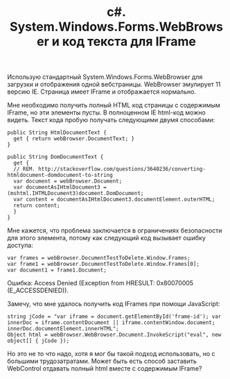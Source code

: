 ﻿---
title: "c#. System.Windows.Forms.WebBrowser и код текста для IFrame"
se.owner.user_id: 193306
se.owner.display_name: "Sergej Loos"
se.owner.link: "https://ru.stackoverflow.com/users/193306/sergej-loos"
se.link: "https://ru.stackoverflow.com/questions/772547/c-system-windows-forms-webbrowser-%d0%b8-%d0%ba%d0%be%d0%b4-%d1%82%d0%b5%d0%ba%d1%81%d1%82%d0%b0-%d0%b4%d0%bb%d1%8f-iframe"
se.question_id: 772547
se.post_type: question
se.score: 1
---
<p>Использую стандартный System.Windows.Forms.WebBrowser для загрузки и отображения одной вебстраницы. WebBrowser эмулирует 11 версию IE. Страница имеет IFrame и отображается нормально.</p>

<p>Мне необходимо получить полный HTML код страницы с содержимым IFrame, но эти элементы пусты. В полноценном IE html-код можно видеть. Текст кода пробую получать следующими двумя способами:</p>

<pre><code>public String HtmlDocumentText {
  get { return webBrowser.DocumentText; }
}

public String DomDocumentText {
  get {
  // REM. http://stackoverflow.com/questions/3640236/converting-htmldocument-domdocument-to-string
  var document = webBrowser.Document;
  var documentAsIHtmlDocument3 = (mshtml.IHTMLDocument3)document.DomDocument;
  var content = documentAsIHtmlDocument3.documentElement.outerHTML;
  return content;
  }
}
</code></pre>

<p>Мне кажется, что проблема заключается в ограничениях безопасности для этого элемента, потому как следующий код вызывает ошибку доступа:</p>

<pre><code>var frames = webBrowser.DocumentTestToDelete.Window.Frames;
var frame1 = webBrowser.DocumentTestToDelete.Window.Frames[0];
var document1 = frame1.Document;
</code></pre>

<p>Ошибка:
    Access Denied (Exception from HRESULT: 0x80070005 (E_ACCESSDENIED)).</p>

<p>Замечу, что мне удалось получить код IFrames при помощи JavaScript:</p>

<pre><code>string jCode = "var iframe = document.getElementById('frame-id'); var innerDoc = iframe.contentDocument || iframe.contentWindow.document; innerDoc.documentElement.innerHTML";
Object html = webBrowser.WebBrowser.Document.InvokeScript("eval", new object[] { jCode });
</code></pre>

<p>Но это не то что надо, хотя я мог бы такой подход использовать, но с большими трудозатратами. Может быть есть способ заставить WebControl отдавать полный html вместе с содержимым IFrame?</p>

